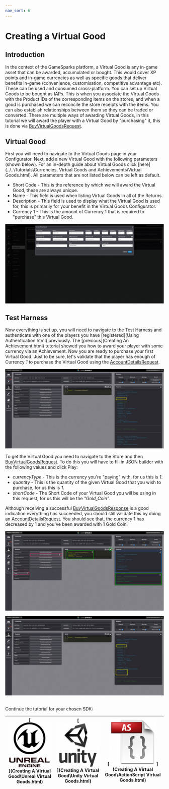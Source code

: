 ```yaml
---
nav_sort: 6
---
```


# Creating a Virtual Good

## Introduction

In the context of the GameSparks platform, a Virtual Good is any in-game asset that can be awarded, accumulated or bought. This would cover XP points and in-game currencies as well as specific goods that deliver benefits in-game (convenience, customisation, competitive advantage etc). These can be used and consumed cross-platform. You can set up Virtual Goods to be bought as IAPs. This is when you associate the Virtual Goods with the Product IDs of the corresponding items on the stores, and when a good is purchased we can reconcile the store receipts with the items. You can also establish relationships between them so they can be traded or converted. There are multiple ways of awarding Virtual Goods, in this tutorial we will award the player with a Virtual Good by "purchasing" it, this is done via [BuyVirtualGoodsRequest](/documentation/request-api/store-request-api/buyvirtualgoodsrequest).

## Virtual Good

First you will need to navigate to the Virtual Goods page in your Configurator. Next, add a new Virtual Good with the following parameters (shown below). For an in-depth guide about Virtual Goods click [here](../..\Tutorials\Currencies, Virtual Goods and Achievements\Virtual Goods.html). All parameters that are not listed below can be left as default.

  * Short Code - This is the reference by which we will award the Virtual Good, these are always unique.
  * Name - This field is used when listing Virtual Goods in all of the Returns.
  * Description - This field is used to display what the Virtual Good is used for, this is primarily for your benefit in the Virtual Goods Configurator.
  * Currency 1 - This is the amount of Currency 1 that is required to "purchase" this Virtual Good.


![](img/Create/1.png)

## Test Harness

Now everything is set up, you will need to navigate to the Test Harness and authenticate with one of the players you have [registered](Using Authentication.html) previously. The [previous](Creating An Achievement.html) tutorial showed you how to award your player with some currency via an Achievement. Now you are ready to purchase your first Virtual Good. Just to be sure, let's validate that the player has enough of Currency *1* to purchase the Virtual Good using the [AccountDetailsRequest](https://docs.gamesparks.net/documentation/request-api/player-request-api/accountdetailsrequest).

![](img/Create/2.png)


To get the Virtual Good you need to navigate to the Store and then [BuyVirtualGoodsRequest](/documentation/request-api/store-request-api/buyvirtualgoodsrequest). To do this you will have to fill in JSON builder with the following values and click Play:

  * *currencyType* \- This is the currency you're "paying" with, for us this is *1*.
  * *quantity* \- This is the quantity of the given Virtual Good that you wish to purchase, for us this is *1*.
  * *shortCode* \- The Short Code of your Virtual Good you will be using in this request, for us this will be the *"Gold_Coin"*.

Although receiving a successful [BuyVirtualGoodsResponse](/documentation/response-api/store-response-api/buyvirtualgoodresponse) is a good indication everything has succeeded, you should still validate this by doing an [AccountDetailsRequest](https://docs.gamesparks.net/documentation/request-api/player-request-api/accountdetailsrequest). You should see that, the currency 1 has decreased by 1 and you've been awarded with 1 Gold Coin.

![](img/Create/3.png)

![](img/Create/4.png)
 

Continue the tutorial for your chosen SDK:

|[![](../img/URLogo.png)](Creating A Virtual Good\Unreal Virtual Goods.html)   |[![](../img/UTLogo.png)](Creating A Virtual Good\Unity Virtual Goods.html)   |[![](../img/ASLogo.png)](Creating A Virtual Good\ActionScript Virtual Goods.html)   |
|---|---|---|
